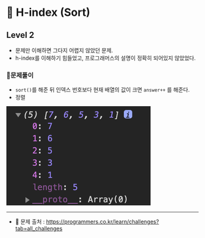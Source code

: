 # 📌 H-index (Sort)
## Level 2

- 문제만 이해하면 그다지 어렵지 않았던 문제.
- h-index를 이해하기 힘들었고, 프로그래머스의 설명이 정확히 되어있지 않았었다.

### 🔸문제풀이
- <code>sort()</code>를 해준 뒤 인덱스 번호보다 현재 배열의 값이 크면 <code>answer++</code> 를 해준다.
- 정렬

![h-index](./img/1.png)

<hr>

- 📌 문제 출처 : https://programmers.co.kr/learn/challenges?tab=all_challenges
